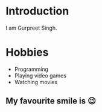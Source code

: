 # Introduction

I am Gurpreet Singh.


# Hobbies
  - Programming
  - Playing video games
  - Watching movies

## My favourite smile is :wink:
